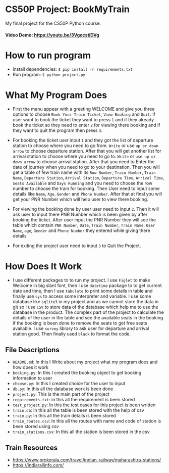 # CS50P Project: BookMyTrain
My final project for the CS50P Python course.

#### Video Demo: https://youtu.be/3VgocstiDVg


# How to run program
* install dependencies: `$ pip install -r requirements.txt`
* Run program: `$ python project.py`

# What My Program Does
* First the menu appear with a greeting WELCOME and give you three options to choose `Book Your Train Ticket`, `View Booking` and `Quit`. If user want to book the ticket they want to press `1` and if they already book the ticket so they need to enter `2` for viewing there booking and if they want to quit the program then press `3`. 

* For booking the ticket user input `1` and they got the list of departure station to choose where you need to go from. `Write` or use `up or down arrow` to choose departure station. After that you will get another list for arrival station to choose where you need to go to. `Write` or `use up or down arrow` to choose arrival station. After that you need to Enter the date of journey when you need to go to your destination. Then you will get a table of few train name with its `Row Number`, `Train Number`, `Train Name`, `Departure Station`, `Arrival Station`, `Departure Time`, `Arrival Time`, `Seats Available` and `Days Running` and you need to choose the row number to choose the train for booking. Then User need to input some details like `Name`, `Age`, `Gender` and `Phone Number`. After that at final you will get your PNR Number which will help user to view there booking.

* For viewing the booking done by user user need to input `2`. Then it will ask user to input there PNR Number which is been given by after booking the ticket. After user input the PNR Number they will see the table which contain `PNR Number`, `Date`, `Train Number`, `Train Name`, `User Name`, `age`, `Gender` and `Phone Number` they entered while giving there details

* For exiting the project user need to input `3` to Quit the Project.

# How Does It Work
* I use different packages to to run my project. I use `Figlet` to make Welcome in big slant font, then I use `datetime` package to to get current date and time, then I use `tabulate` to print some details in table and finally use `sys` to access some interpreter and variable. I use some database like `sqlite3` in my project and as we cannot store the data in git so I use `CSV` to store data of the database which help me to use the database in the product. The complex part of the project to calculate the details of the user in the table and see the available seats in the booking if the booking is been done to remove the seats to get free seats available. I use `survey` library to ask user for departure and arrival station good. Then finally used `black` to format the code.

## File Descriptions

* `README.md`: In this I Write about my project what my program does and how does it work 
* `booking.py`: In this I created the booking object to get booking information to user  
* `choose.py`: In this I created choice for the user to input  
* `db.py`: In this all the database work is been done  
* `project.py`: This is the main part of the project    
* `requirements.txt`: in this all the requirement is been stored
* `test_project.py`: In this the test cases for this project is been written  
* `train.db`: In this all the table is been stored with the help of csv  
* `train.py`: In this all the train details is been stored
* `train_routes.csv`: In this all the routes with name and code of station is been stored using csv  
* `train_stations.csv`: In this all the station is been stored in the csv


## Train Resources
* https://www.prokerala.com/travel/indian-railway/maharashtra-stations/
* https://indiarailinfo.com/

